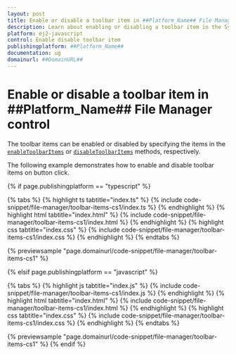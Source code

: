 ```yaml
---
layout: post
title: Enable or disable a toolbar item in ##Platform_Name## File Manager control | Syncfusion
description: Learn about enabling or disabling a toolbar item in the Syncfusion ##Platform_Name## File Manager control of Syncfusion Essential JS 2 and more.
platform: ej2-javascript
control: Enable disable toolbar item
publishingplatform: ##Platform_Name##
documentation: ug
domainurl: ##DomainURL##
---
```


# Enable or disable a toolbar item in ##Platform_Name## File Manager control

The toolbar items can be enabled or disabled by specifying the items in the [`enableToolbarItems`](../../api/file-manager/#enabletoolbaritems) or [`disableToolbarItems`](../../api/file-manager/#disabletoolbaritems) methods, respectively.

The following example demonstrates how to enable and disable toolbar items on button click.

{% if page.publishingplatform == "typescript" %}

 {% tabs %}
{% highlight ts tabtitle="index.ts" %}
{% include code-snippet/file-manager/toolbar-items-cs1/index.ts %}
{% endhighlight %}
{% highlight html tabtitle="index.html" %}
{% include code-snippet/file-manager/toolbar-items-cs1/index.html %}
{% endhighlight %}
{% highlight css tabtitle="index.css" %}
{% include code-snippet/file-manager/toolbar-items-cs1/index.css %}
{% endhighlight %}
{% endtabs %}

{% previewsample "page.domainurl/code-snippet/file-manager/toolbar-items-cs1" %}

{% elsif page.publishingplatform == "javascript" %}

{% tabs %}
{% highlight js tabtitle="index.js" %}
{% include code-snippet/file-manager/toolbar-items-cs1/index.js %}
{% endhighlight %}
{% highlight html tabtitle="index.html" %}
{% include code-snippet/file-manager/toolbar-items-cs1/index.html %}
{% endhighlight %}
{% highlight css tabtitle="index.css" %}
{% include code-snippet/file-manager/toolbar-items-cs1/index.css %}
{% endhighlight %}
{% endtabs %}

{% previewsample "page.domainurl/code-snippet/file-manager/toolbar-items-cs1" %}
{% endif %}